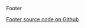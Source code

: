 Footer

[Footer source code on Github](https://github.com/Frojd/Frojd-Jewl/tree/develop/component-library/app/components/Footer)
